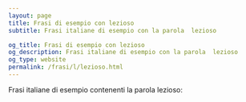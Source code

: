 ```yaml
---
layout: page
title: Frasi di esempio con lezioso 
subtitle: Frasi italiane di esempio con la parola  lezioso

og_title: Frasi di esempio con lezioso 
og_description: Frasi italiane di esempio con la parola  lezioso
og_type: website
permalink: /frasi/l/lezioso.html
---
```


Frasi italiane di esempio contenenti la parola lezioso:


